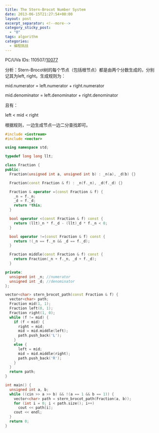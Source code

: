 ```yaml
---
title: The Stern-Brocot Number System
date: 2013-06-15T21:27:54+08:00
layout: post
excerpt_separator: <!--more-->
category_sticky_post:
  - "0"
tags: algorithm
categories:
  - 编程挑战
---
```

PC/UVa IDs: 110507/<a href="http://uva.onlinejudge.org/index.php?option=com_onlinejudge&#038;Itemid=8&#038;page=show_problem&#038;problem=1018" target="_blank">10077</a>

分析：Stern-Brocot树的每个节点（包括根节点）都是由两个分数生成的，分别记其为left, right。生成规则为：
  
mid.numerator = left.numerator + right.numerator
  
mid.denominator = left.denominator + right.denominator
  
且有：
  
left < mid < right <!--more-->


  
根据规则，一边生成节点一边二分查找即可。

```cpp
#include <iostream>
#include <vector>

using namespace std;

typedef long long llt;

class Fraction {
public:
  Fraction(unsigned int a, unsigned int b) : _n(a), _d(b) {}

  Fraction(const Fraction & f) : _n(f._n), _d(f._d) {}

  Fraction & operator =(const Fraction & f) {
    _n = f._n;
    _d = f._d;
    return *this;
  }

  bool operator <(const Fraction & f) const {
    return (llt)_n * f._d - (llt)_d * f._n < 0;
  }

  bool operator !=(const Fraction & f) const {
    return !(_n == f._n && _d == f._d);
  }

  Fraction middle(const Fraction & f) const {
    return Fraction(_n + f._n, _d + f._d);
  }

private:
  unsigned int _n; //numerator
  unsigned int _d; //denominator
};

vector<char> stern_brocot_path(const Fraction & f) {
  vector<char> path;
  Fraction mid(1, 1);
  Fraction left(0, 1);
  Fraction right(1, 0);
  while (f != mid) {
    if (f < mid) {
      right = mid;
      mid = mid.middle(left);
      path.push_back('L');
    }
    else {
      left = mid;
      mid = mid.middle(right);
      path.push_back('R');
    }
  }
  return path;
}

int main() {
  unsigned int a, b;
  while ((cin >> a >> b) && !(a == 1 && b == 1)) {
    vector<char> path = stern_brocot_path(Fraction(a, b));
    for (int i = 0; i < path.size(); i++)
      cout << path[i];
    cout << endl;
  }
  return 0;
}
```

